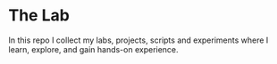 # The Lab

In this repo I collect my labs, projects, scripts and experiments where I learn, explore, and gain hands-on experience.
